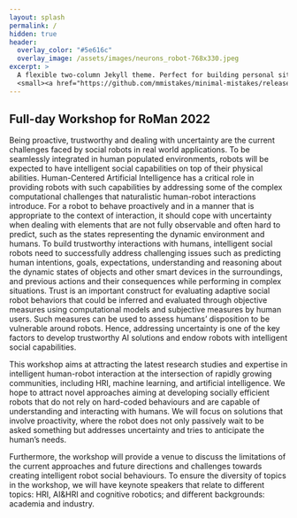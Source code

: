 ```yaml
---
layout: splash
permalink: /
hidden: true
header:
  overlay_color: "#5e616c"
  overlay_image: /assets/images/neurons_robot-768x330.jpeg
excerpt: >
  A flexible two-column Jekyll theme. Perfect for building personal sites, blogs, and portfolios.<br />
  <small><a href="https://github.com/mmistakes/minimal-mistakes/releases/tag/4.24.0">Latest release v4.24.0</a></small>
---
```


<h2>Full-day Workshop for RoMan 2022</h2>

<p>Being proactive, trustworthy and dealing with uncertainty are the current challenges faced by social robots in real world applications. 
To be seamlessly integrated in human populated environments, robots will be expected to have intelligent social capabilities on top of their 
physical abilities. Human-Centered Artificial Intelligence has a critical role in providing robots with such capabilities by addressing some 
of the complex computational challenges that naturalistic human-robot interactions introduce. For a robot to behave proactively and in a manner 
that is appropriate to the context of interaction, it should cope with uncertainty when dealing with elements that are not fully observable and 
often hard to predict, such as the states representing the dynamic environment and humans. To build trustworthy interactions with humans, 
intelligent social robots need to successfully address challenging issues such as predicting human intentions, goals, expectations, understanding 
and reasoning about the dynamic states of objects and other smart devices in the surroundings, and previous actions and their consequences while 
performing in complex situations. Trust is an important construct for evaluating adaptive social robot behaviors that could be inferred and 
evaluated through objective measures using computational models and subjective measures by human users. Such measures can be used to assess humans’ 
disposition to be vulnerable around robots. Hence, addressing uncertainty is one of the key factors to develop trustworthy AI solutions and endow 
robots with intelligent social capabilities.</p>
 
<p>This workshop aims at attracting the latest research studies and expertise in intelligent human-robot interaction at the intersection of rapidly 
growing communities, including HRI, machine learning, and artificial intelligence. We hope to attract novel approaches aiming at developing socially 
efficient robots that do not rely on hard-coded behaviours and are capable of understanding and interacting with humans. We will focus on solutions 
that involve proactivity, where the robot does not only passively wait to be asked something but addresses uncertainty and tries to anticipate the 
human’s needs. </p>

<p>Furthermore, the workshop will provide a venue to discuss the limitations of the current approaches and future directions and challenges towards 
creating intelligent robot social behaviours. To ensure the diversity of topics in the workshop, we will have keynote speakers that relate to different 
topics: HRI, AI&HRI and cognitive robotics; and different backgrounds: academia and industry.</p>
